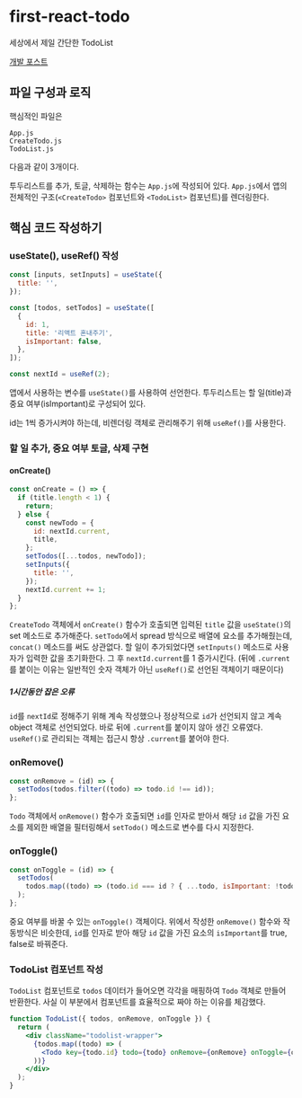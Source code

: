 # first-react-todo

세상에서 제일 간단한 TodoList

[개발 포스트](https://zinirun.github.io/2020/08/27/react-first-todolist/)

## 파일 구성과 로직

핵심적인 파일은

```
App.js
CreateTodo.js
TodoList.js
```

다음과 같이 3개이다.

투두리스트를 추가, 토글, 삭제하는 함수는 `App.js`에 작성되어 있다. `App.js`에서 앱의 전체적인 구조(`<CreateTodo>` 컴포넌트와 `<TodoList>` 컴포넌트)를 렌더링한다.

## 핵심 코드 작성하기

### useState(), useRef() 작성

```jsx
const [inputs, setInputs] = useState({
  title: '',
});

const [todos, setTodos] = useState([
  {
    id: 1,
    title: '리액트 혼내주기',
    isImportant: false,
  },
]);

const nextId = useRef(2);
```

앱에서 사용하는 변수를 `useState()`를 사용하여 선언한다. 투두리스트는 할 일(title)과 중요 여부(isImportant)로 구성되어 있다.

id는 1씩 증가시켜야 하는데, 비렌더링 객체로 관리해주기 위해 `useRef()`를 사용한다.

### 할 일 추가, 중요 여부 토글, 삭제 구현

#### onCreate()

```jsx
const onCreate = () => {
  if (title.length < 1) {
    return;
  } else {
    const newTodo = {
      id: nextId.current,
      title,
    };
    setTodos([...todos, newTodo]);
    setInputs({
      title: '',
    });
    nextId.current += 1;
  }
};
```

`CreateTodo` 객체에서 `onCreate()` 함수가 호출되면 입력된 `title` 값을 `useState()`의 set 메소드로 추가해준다. `setTodo`에서 spread 방식으로 배열에 요소를 추가해줬는데, `concat()` 메소드를 써도 상관없다. 할 일이 추가되었다면 `setInputs()` 메소드로 사용자가 입력한 값을 초기화한다. 그 후 `nextId.current`를 1 증가시킨다. (뒤에 `.current`를 붙이는 이유는 일반적인 숫자 객체가 아닌 `useRef()`로 선언된 객체이기 때문이다)

##### 1시간동안 잡은 오류

`id`를 `nextId`로 정해주기 위해 계속 작성했으나 정상적으로 `id`가 선언되지 않고 계속 object 객체로 선언되었다. 바로 뒤에 `.current`를 붙이지 않아 생긴 오류였다. `useRef()`로 관리되는 객체는 접근시 항상 `.current`를 붙어야 한다.

### onRemove()

```jsx
const onRemove = (id) => {
  setTodos(todos.filter((todo) => todo.id !== id));
};
```

`Todo` 객체에서 `onRemove()` 함수가 호출되면 `id`를 인자로 받아서 해당 `id` 값을 가진 요소를 제외한 배열을 필터링해서 `setTodo()` 메소드로 변수를 다시 지정한다.

### onToggle()

```jsx
const onToggle = (id) => {
  setTodos(
    todos.map((todo) => (todo.id === id ? { ...todo, isImportant: !todo.isImportant } : todo)),
  );
};
```

중요 여부를 바꿀 수 있는 `onToggle()` 객체이다. 위에서 작성한 `onRemove()` 함수와 작동방식은 비슷한데, `id`를 인자로 받아 해당 `id` 값을 가진 요소의 `isImportant`를 true, false로 바꿔준다.

### TodoList 컴포넌트 작성

`TodoList` 컴포넌트로 `todos` 데이터가 들어오면 각각을 매핑하여 `Todo` 객체로 만들어 반환한다. 사실 이 부분에서 컴포넌트를 효율적으로 짜야 하는 이유를 체감했다.

```jsx
function TodoList({ todos, onRemove, onToggle }) {
  return (
    <div className="todolist-wrapper">
      {todos.map((todo) => (
        <Todo key={todo.id} todo={todo} onRemove={onRemove} onToggle={onToggle} />
      ))}
    </div>
  );
}
```
